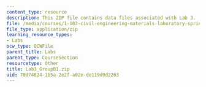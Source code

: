```yaml
---
content_type: resource
description: This ZIP file contains data files associated with Lab 3.
file: /media/courses/1-103-civil-engineering-materials-laboratory-spring-2004/78d748241b5a2e2fa02ede119d9d2263_Lab3_GroupB1.zip
file_type: application/zip
learning_resource_types:
- Labs
ocw_type: OCWFile
parent_title: Labs
parent_type: CourseSection
resourcetype: Other
title: Lab3_GroupB1.zip
uid: 78d74824-1b5a-2e2f-a02e-de119d9d2263
---
```

